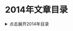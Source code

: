 2014年文章目录
===

<details>
<summary>点击展开2014年目录</summary>


1. **[编程界12个靠谱的5年预测](./5year/5year.md)** 【废弃】
1. **[年轻程序员越早知道越好的8个职场建议](./CareerAdvice/CareerAdvice.md)** 【校对ing...】
1. **[CPU空闲时在忙什么](./CPUIdel/CPUIdel.md)**
1. **[Hadoop的发展开辟了对数据迁移工具的需求](./DataMigration/DataMigration.md)**【废弃】
1. **[G1垃圾收集器入门](./G1/G1.md)**
1. **[Windows下Git使用入门](./GitHelp/GitHelp.md)**
1. **[10分钟折腾HBase](./hbase/quickstart.md)**
1. **[JDK7-HotSpot启动参数](./HotSpot_VM_Options/HotSpot_VM_Options.md)**
1. **[内存计算带来可操作的实时智能系统](./InMemoryComputing/InMemoryComputing.md)**【废弃】
1. **[Java框架ForkJoin入门简介](./Java_ForkJoin/Java_ForkJoin.md)**
1. **[最常用的Java类 Top 100](./Java100Classes/Java100Classes.md)**
1. **[JavaEE标准很难推销给Spring框架用户](./JavaEEvsSpring/JavaEEvsSpring.md)**
1. **[Java Heap dump文件分析工具jhat简介](./jhat/jhat.md)**
1. **[Common Lisp简介](./Lisp/01_Introduction.md)**【废弃】
1. **[“一劳永逸”地解析 `SHOW SLAVE STATUS` 日志文件和位置](./MySQL_Slow_Log/MySQL_Slow_Log.md)**
1. **[DOM中的动态NodeList与静态NodeList](./NodeList/NodeList.md)**
1. **[PL/SQL一天入门基础教程](./PLSQL/plsql_1day.md)**【废弃】
1. **[生产环境线上测试的惨淡人生](./ProductionTesting/ProductionTesting.md)**
1. **[Promise详解](./Promise/Promise.md)**
1. **[Redis为何Bigger比Memcached高](./Redis_beats_Memcached/Redis_beats_Memcached.md)**
1. **[可靠的Windows版Redis-教你怎么解决64位Windows版Redis狂占C盘的问题](./RedisQFork_heapdir/RedisQFork_heapdir.md)**
1. **[Oracle中 SQL 执行太慢的元凶: OR](./SQL_OR/sql_slow_by_or.md)**
1. **[Windows下载安装JDK](./Win_JDK7/Win_JDK7.md)**【废弃】


</details>
